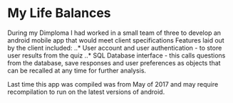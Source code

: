 # My Life Balances

During my Dimploma I had worked in a small team of three to develop an android mobile app that would meet client specifications
Features laid out by the client included:
..* User account and user authentication - to store user results from the quiz
..* SQL Database interface - this calls questions from the database, save responses and user preferences as objects that can be recalled at any time for further analysis.

Last time this app was compiled was from May of 2017 and may require recompilation to run on the latest versions of android.
